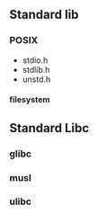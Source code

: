 


## Standard lib

### POSIX

* stdio.h
* stdlib.h
* unstd.h

#### filesystem


## Standard Libc

### glibc

### musl


### ulibc
